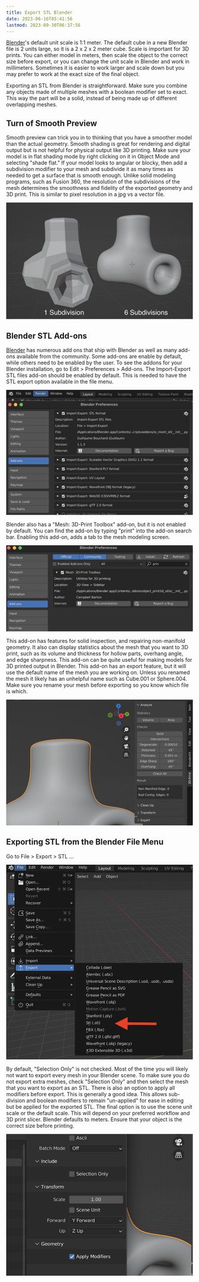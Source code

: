 ```yaml
---
title: Export STL Blender
date: 2023-06-16T05:41:56
lastmod: 2023-09-30T06:37:56
---
```


[Blender](../../3d-modeling/blender/blender.md)'s default unit scale is 1:1 meter. The default cube in a new Blender file is 2 units large, so it is a 2 x 2 x 2 meter cube. Scale is important for 3D prints. You can either model in meters, then scale the object to the correct size before export, or you can change the unit scale in Blender and work in millimeters. Sometimes it is easier to work larger and scale down but you may prefer to work at the exact size of the final object.

Exporting an STL from Blender is straightforward. Make sure you combine any objects made of multiple meshes with a boolean modifier set to exact. This way the part will be a solid, instead of being made up of different overlapping meshes.

## Turn of Smooth Preview

Smooth preview can trick you in to thinking that you have a smoother model than the actual geometry. Smooth shading is great for rendering and digital output but is not helpful for physical output like 3D printing. Make sure your model is in flat shading mode by right clicking on it in Object Mode and selecting "shade flat." If your model looks to angular or blocky, then add a subdivision modifier to your mesh and subdivide it as many times as needed to get a surface that is smooth enough. Unlike solid modeling programs, such as Fusion 360, the resolution of the subdivisions of the mesh determines the smoothness and fidelity of the exported geometry and 3D print. This is similar to pixel resolution in a jpg vs a vector file.

[![1 vs 6 subdivisions in Blender](2023-blender-1-6-subdivisions.jpg)](2023-blender-1-6-subdivisions.png)

## Blender STL Add-ons

[Blender](../../3d-modeling/blender/blender.md) has numerous add ons that ship with Blender as well as many add-ons available from the community. Some add-ons are enable by default, while others need to be enabled by the user. To see the addons for your Blender installation, go to Edit > Preferences > Add-ons. The Import-Export STL files add-on should be enabled by default. This is needed to have the STL export option available in the file menu.

[![Blender Import-Export STL Add-on](2023-blender-import-export-stl-add-on.png)](2023-blender-import-export-stl-add-on.png)

Blender also has a "Mesh: 3D-Print Toolbox" add-on, but it is not enabled by default. You can find the add-on by typing "print" into the add-on search bar. Enabling this add-on, adds a tab to the mesh modeling screen.

[![Blender Mesh: 3D Print Toolbox](2023-blender-mesh-3d-print-toolbox.png)](2023-blender-mesh-3d-print-toolbox.png)

This add-on has features for solid inspection, and repairing non-manifold geometry. It also can display statistics about the mesh that you want to 3D print, such as its volume and thickness for hollow parts, overhang angle, and edge sharpness. This add-on can be quite useful for making models for 3D printed output in Blender. This add-on has an export feature, but it will use the default name of the mesh you are working on. Unless you renamed the mesh it likely has an unhelpful name such as Cube.001 or Sphere.004. Make sure you rename your mesh before exporting so you know which file is which.

[![Blender Mesh: 3D Print Toolbox](2023-blender-mesh-3d-print-toolbox-options.png)](2023-blender-mesh-3d-print-toolbox-options.png)

## Exporting STL from the Blender File Menu

Go to File > Export > STL ...

[![File Export STL Blender](2023-blender-file-export-stl.png)](2023-blender-file-export-stl.png)

By default, "Selection Only" is not checked. Most of the time you will likely not want to export every mesh in your Blender scene. To make sure you do not export extra meshes, check "Selection Only" and then select the mesh that you want to export as an STL. There is also an option to apply all modifiers before export. This is generally a good idea. This allows sub-division and boolean modifiers to remain "un-applied" for ease in editing but be applied for the exported STL. The final option is to use the scene unit scale or the default scale. This will depend on your preferred workflow and 3D print slicer. Blender defaults to meters. Ensure that your object is the correct size before printing.

[![Blender STL Export Options](2023-blender-stl-export-options.png)](2023-blender-stl-export-options.png)
